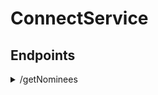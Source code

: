 # ConnectService

## Endpoints ##
<details>
   <summary>/getNominees</summary>
   <p>
   Retrieves a list of linked nominees by qff number
      
   Input:
   {
      "qffNo": integer
   }
      
   Output:
   [
      {
           nomineeId: integer,
           nomineeName: String,
           points: integer,
           qffNo: integer,
           isConnected: boolean
       }
   ]
  </p>
 </details>
